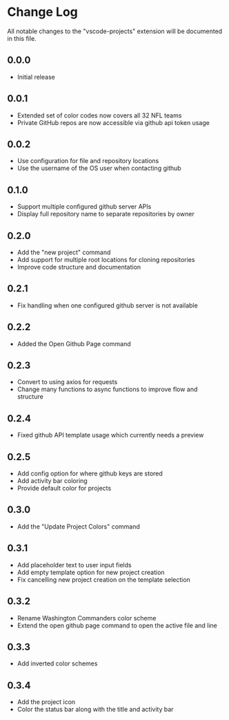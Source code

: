 # Change Log

All notable changes to the "vscode-projects" extension will be documented in this file.

## 0.0.0

- Initial release

## 0.0.1

- Extended set of color codes now covers all 32 NFL teams
- Private GitHub repos are now accessible via github api token usage

## 0.0.2

- Use configuration for file and repository locations
- Use the username of the OS user when contacting github

## 0.1.0

- Support multiple configured github server APIs
- Display full repository name to separate repositories by owner

## 0.2.0

- Add the "new project" command
- Add support for multiple root locations for cloning repositories
- Improve code structure and documentation

## 0.2.1

- Fix handling when one configured github server is not available

## 0.2.2

- Added the Open Github Page command

## 0.2.3

- Convert to using axios for requests
- Change many functions to async functions to improve flow and structure

## 0.2.4

- Fixed github API template usage which currently needs a preview

## 0.2.5

- Add config option for where github keys are stored
- Add activity bar coloring
- Provide default color for projects

## 0.3.0

- Add the "Update Project Colors" command

## 0.3.1

- Add placeholder text to user input fields
- Add empty template option for new project creation
- Fix cancelling new project creation on the template selection

## 0.3.2

- Rename Washington Commanders color scheme
- Extend the open github page command to open the active file and line

## 0.3.3

- Add inverted color schemes

## 0.3.4

- Add the project icon
- Color the status bar along with the title and activity bar
